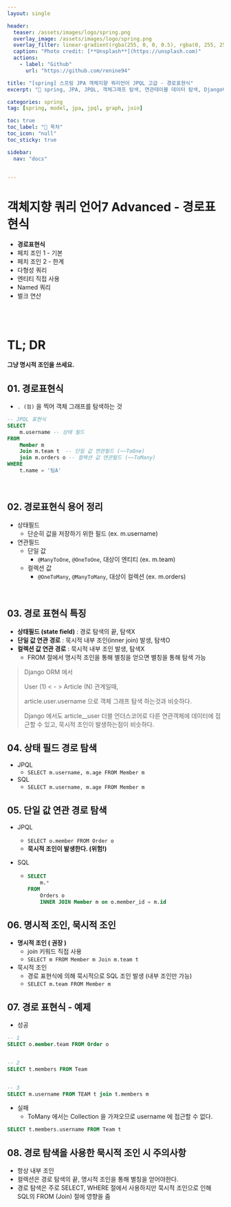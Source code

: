 ```yaml
---
layout: single

header:
  teaser: /assets/images/logo/spring.png
  overlay_image: /assets/images/logo/spring.png
  overlay_filter: linear-gradient(rgba(255, 0, 0, 0.5), rgba(0, 255, 255, 0.5))
  caption: "Photo credit: [**Unsplash**](https://unsplash.com)"
  actions:
    - label: "Github"
      url: "https://github.com/renine94"

title: "[spring] 스프링 JPA 객체지향 쿼리언어 JPQL 고급 - 경로표현식"
excerpt: "🚀 spring, JPA, JPQL, 객체그래프 탐색, 연관테이블 데이터 탐색, Django비교 포스팅, 명시적&묵시적 조인"

categories: spring
tag: [spring, model, jpa, jpql, graph, join]

toc: true
toc_label: "📕 목차"
toc_icon: "null"
toc_sticky: true

sidebar:
  nav: "docs"


---
```


# 객체지향 쿼리 언어7 Advanced - 경로표현식

- **경로표현식**
- 페치 조인 1 - 기본
- 페치 조인 2 - 한계
- 다형성 쿼리
- 엔티티 직접 사용
- Named 쿼리
- 벌크 연산

<br><br>



# TL; DR

**그냥 명시적 조인을 쓰세요.**





## 01. 경로표현식

- `. (점)` 을 찍어 객체 그래프를 탐색하는 것

```sql
-- JPQL 표현식
SELECT 
	m.username -- 상태 필드
FROM 
	Member m
	Join m.team t  -- 단일 값 연관필드 (~~ToOne)
	join m.orders o -- 컬렉션 값 연관필드 (~~ToMany)
WHERE
	t.name = '팀A'
```



<br>

## 02. 경로표현식 용어 정리

- 상태필드
  - 단순히 값을 저장하기 위한 필드 (ex. m.username)
- 연관필드
  - 단일 값
    - `@ManyToOne`, `@OneToOne`, 대상이 엔티티 (ex. m.team)
  - 컬렉션 값
    - `@OneToMany`, `@ManyToMany`, 대상이 컬렉션 (ex. m.orders)

<br>

## 03. 경로 표현식 특징

- **상태필드 (state field)** : 경로 탐색의 끝, 탐색X
- **단일 값 연관 경로** : 묵시적 내부 조인(inner join) 발생, 탐색O
- **컬렉션 값 연관 경로** : 묵시적 내부 조인 발생, 탐색X
  - FROM 절에서 명시적 조인을 통해 별칭을 얻으면 별칭을 통해 탐색 가능



> Django ORM 에서 
>
> User (1) < - > Article (N) 관계일때,
>
> article.user.username 으로 객체 그래프 탐색 하는것과 비슷하다.
>
> Django 에서도 article__user 더블 언더스코어로 다른 연관객체에 데이터에 접근할 수 있고, 묵시적 조인이 발생하는점이 비슷하다.

## 04. 상태 필드 경로 탐색

- JPQL
  - `SELECT m.username, m.age FROM Member m`
- SQL
  - `SELECT m.username, m.age FROM Member m`



## 05. 단일 값 연관 경로 탐색

- JPQL

  - `SELECT o.member FROM Order o`
  - **묵시적 조인이 발생한다. (위험!)**

- SQL

  - ```sql
    SELECT
    	m.*
    FROM
    	Orders o
    	INNER JOIN Member m on o.member_id = m.id
    ```





## 06. 명시적 조인, 묵시적 조인

- **명시적 조인 ( 권장 )**
  - join 키워드 직접 사용
  - `SELECT m FROM Member m Join m.team t`
- 묵시적 조인
  - 경로 표현식에 의해 묵시적으로 SQL 조인 발생 (내부 조인만 가능)
  - `SELECT m.team FROM Member m`





## 07. 경로 표현식 - 예제

- 성공

```sql
-- 1
SELECT o.member.team FROM Order o


-- 2
SELECT t.members FROM Team


-- 3
SELECT m.username FROM TEAM t join t.members m
```



- 실패
  - ToMany 에서는 Collection 을 가져오므로 username 에 접근할 수 없다.

```sql
SELECT t.members.username FROM Team t
```





## 08. 경로 탐색을 사용한 묵시적 조인 시 주의사항

- 항상 내부 조인
- 컬렉션은 경로 탐색의 끝, 명시적 조인을 통해 별칭을 얻어야한다.
- 경로 탐색은 주로 SELECT, WHERE 절에서 사용하지만 묵시적 조인으로 인해 SQL의 FROM (Join) 절에 영향을 줌


